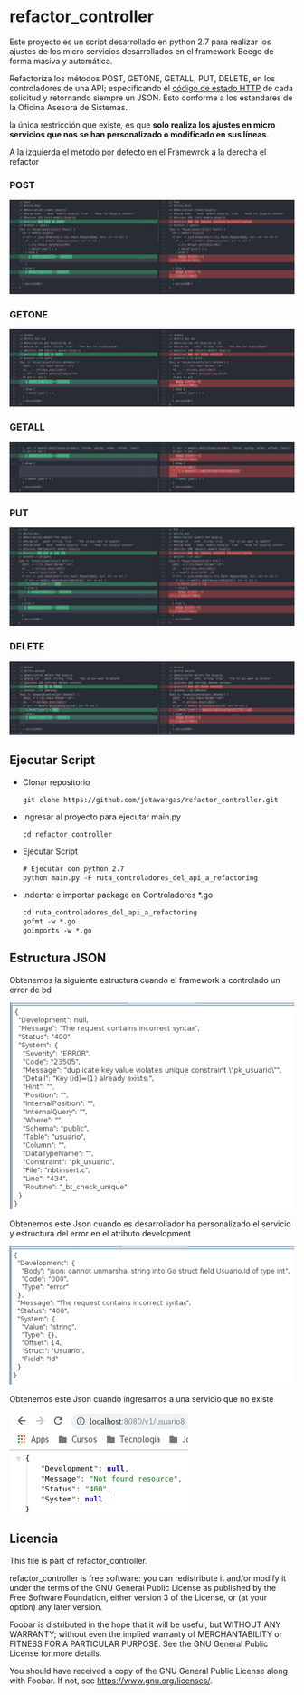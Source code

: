 # refactor_controller

Este proyecto es un script desarrollado en python 2.7 para realizar los ajustes de los micro servicios desarrollados en el framework Beego de forma masiva y automática.

Refactoriza los métodos POST, GETONE, GETALL, PUT, DELETE, en los controladores de una API; especificando el [código de estado HTTP](https://es.wikipedia.org/wiki/Anexo:C%C3%B3digos_de_estado_HTTP) de cada solicitud y retornando siempre un JSON. Esto conforme a los estandares de la Oficina Asesora de Sistemas.

la única restricción que existe, es que **solo realiza los ajustes en micro servicios que nos se han personalizado o modificado en sus líneas**.


A la izquierda el método por defecto en el Framewrok a la derecha el refactor


### POST
![Refactor Metodo Post](/images/post.png)

### GETONE
![Refactor Metodo GetOne](/images/getone.png)

### GETALL
![Refactor Metodo GetAll](/images/getall.png)

### PUT
![Refactor Metodo Post](/images/put.png)

### DELETE
![Refactor Metodo Post](/images/delete.png)

## Ejecutar Script

- Clonar repositorio

      git clone https://github.com/jotavargas/refactor_controller.git

- Ingresar al proyecto para ejecutar main.py

      cd refactor_controller

- Ejecutar Script

      # Ejecutar con python 2.7
      python main.py -F ruta_controladores_del_api_a_refactoring

- Indentar e importar package en Controladores *.go

      cd ruta_controladores_del_api_a_refactoring
      gofmt -w *.go
      goimports -w *.go

## Estructura JSON

Obtenemos la siguiente estructura cuando el framework a controlado un error de bd

  ![Json1](/images/json01.png)

Obtenemos este Json cuando es desarrollador ha personalizado el servicio y estructura del error en el atributo development

  ![Json2](/images/json02.png)

Obtenemos este Json cuando ingresamos a una servicio  que no existe

  ![Json3](/images/json03.png)

## Licencia

This file is part of refactor_controller.

refactor_controller is free software: you can redistribute it and/or modify
it under the terms of the GNU General Public License as published by
the Free Software Foundation, either version 3 of the License, or
(at your option) any later version.

Foobar is distributed in the hope that it will be useful,
but WITHOUT ANY WARRANTY; without even the implied warranty of
MERCHANTABILITY or FITNESS FOR A PARTICULAR PURPOSE.  See the
GNU General Public License for more details.

You should have received a copy of the GNU General Public License
along with Foobar.  If not, see <https://www.gnu.org/licenses/>.

